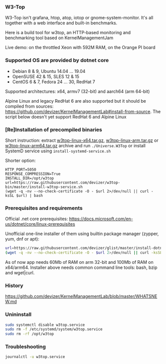 ### W3-Top
W3-Top isn't grafana, htop, atop, iotop or gnome-system-monitor. It's all together with a web interface and built-in benchmarks.

Here is a build tool for w3top, an HTTP-based monitoring and benchmarking tool based on KernelManagementJam

Live demo: on the throttled Xeon with 592M RAM, on the Orange PI board

### Supported OS are provided by dotnet core 
- Debian 8 & 9, Ubuntu 14.04 ... 19.04
- OpenSUSE 42 & 15, SLES 12 & 15
- CentOS 6 & 7, Fedora 24 ... 30, RedHat 7

Supported architectures: x64, armv7 (32-bit) and aarch64 (arm 64-bit)

Alpine Linux and legacy RedHat 6 are also supported but it should be compiled from sources: https://github.com/devizer/KernelManagementLab#install-from-source.
The script below doesn't yet support RedHat 6 and Alpine Linux

### [Re]Installation of precompiled binaries
Short instruction: extract 
[w3top-linux-x64.tar.gz](https://raw.githubusercontent.com/devizer/w3top-bin/master/public/w3top-linux-x64.tar.gz),
[w3top-linux-arm.tar.gz](https://raw.githubusercontent.com/devizer/w3top-bin/master/public/w3top-linux-arm.tar.gz) or 
[w3top-linux-arm64.tar.gz](https://raw.githubusercontent.com/devizer/w3top-bin/master/public/w3top-linux-arm64.tar.gz) archive 
and run `./Universe.W3Top` or install SystemD service using `install-systemd-service.sh`

Shorter option:
```
HTTP_PORT=5050
RESPONSE_COMPRESSION=True
INSTALL_DIR=/opt/w3top
url=https://raw.githubusercontent.com/devizer/w3top-bin/master/install-w3top-service.sh
(wget -q -nv --no-check-certificate -O - $url 2>/dev/null || curl -ksSL $url) | bash
```

### Prerequisites and requirements
Official .net core prerequisites: https://docs.microsoft.com/en-us/dotnet/core/linux-prerequisites

Unofficial one-line installer of them using builtin package manager (zypper, yum, dnf or apt):
```bash
url=https://raw.githubusercontent.com/devizer/glist/master/install-dotnet-dependencies.sh; 
(wget -q -nv --no-check-certificate -O - $url 2>/dev/null || curl -ksSL $url) | bash
```

As of now app needs 60Mb of RAM on arm 32-bit and 100Mb of RAM on x64/arm64.
Installer above needs common command line tools: bash, bzip and wget|curl.

### History
https://github.com/devizer/KernelManagementLab/blob/master/WHATSNEW.md

### Unininstall
```bash
sudo systemctl disable w3top.service
sudo rm -f /etc/systemd/system/w3top.service 
sudo rm -rf /opt/w3top
```

### Troubleshooting
```bash
journalctl -u w3top.service
```
